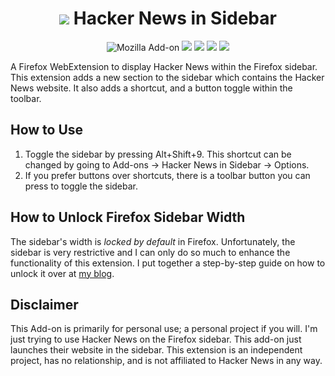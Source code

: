 <h1 align=center><img src="/icons/48x48.png" /> Hacker News in Sidebar</h1>

<p align=center>
<img alt="Mozilla Add-on" src="https://img.shields.io/amo/v/%7B11004820-048d-488c-ad18-965ccf20fe45%7D?style=for-the-badge">
<img src="https://img.shields.io/amo/rating/%7B11004820-048d-488c-ad18-965ccf20fe45%7D?style=for-the-badge" />
<img src="https://img.shields.io/amo/dw/%7B11004820-048d-488c-ad18-965ccf20fe45%7D?style=for-the-badge" />
<img src="https://img.shields.io/amo/users/%7B11004820-048d-488c-ad18-965ccf20fe45%7D?style=for-the-badge" />
<img src="https://img.shields.io/github/license/datastring/firefox-telegram-in-sidebar?style=for-the-badge" />
</p>

A Firefox WebExtension to display Hacker News within the Firefox sidebar. This extension adds a new section to the sidebar which contains the Hacker News website. It also adds a shortcut, and a button toggle within the toolbar.

## How to Use

1. Toggle the sidebar by pressing Alt+Shift+9. This shortcut can be changed by going to Add-ons -> Hacker News in Sidebar -> Options.
2. If you prefer buttons over shortcuts, there is a toolbar button you can press to toggle the sidebar.

## How to Unlock Firefox Sidebar Width

The sidebar's width is *locked by default* in Firefox. Unfortunately, the sidebar is very restrictive and I can only do so much to enhance the functionality of this extension. I put together a step-by-step guide on how to unlock it over at [my blog](https://stressed.dev/unlock-max-width-of-firefoxs-sidebar/).

## Disclaimer

This Add-on is primarily for personal use; a personal project if you will. I'm just trying to use Hacker News on the Firefox sidebar. This add-on just launches their website in the sidebar. This extension is an independent project, has no relationship, and is not affiliated to Hacker News in any way.
